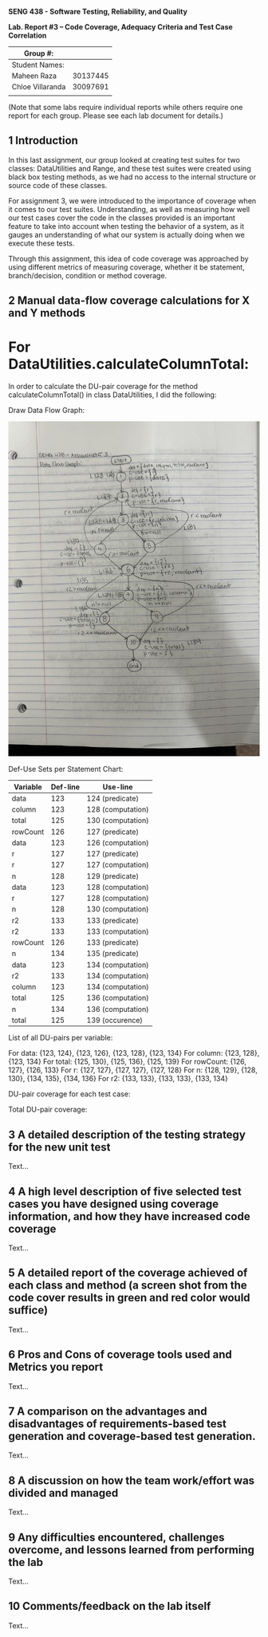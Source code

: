 **SENG 438 - Software Testing, Reliability, and Quality**

**Lab. Report #3 – Code Coverage, Adequacy Criteria and Test Case Correlation**

| Group \#:      |     |
| -------------- | --- |
| Student Names: |     |
| Maheen Raza    |30137445     |
| Chloe Villaranda  | 30097691    |
|                |     |

(Note that some labs require individual reports while others require one report
for each group. Please see each lab document for details.)

## 1 Introduction

In this last assignment, our group looked at creating test suites for two classes: DataUtilities and Range, and these test suites were created using black box testing methods, as we had no access to the internal structure or source code of these classes. 

For assignment 3, we were introduced to the importance of coverage when it comes to our test suites. Understanding, as well as measuring how well our test cases cover the code in the classes provided is an important feature to take into account when testing the behavior of a system, as it gauges an understanding of what our system is actually doing when we execute these tests.

Through this assignment, this idea of code coverage was approached by using different metrics of measuring coverage, whether it be statement, branch/decision, condition or method coverage. 

## 2 Manual data-flow coverage calculations for X and Y methods

# For DataUtilities.calculateColumnTotal:

In order to calculate the DU-pair coverage for the method calculateColumnTotal() in class DataUtilities, I did the following:

Draw Data Flow Graph:

![Screenshot](DataUtilitiesDataFlow.jpg)

Def-Use Sets per Statement Chart:

| Variable | Def-line   | Use-line              |
| -------  | ---------- | ----------------------|
| data     | 123        | 124 (predicate)       |
| column   | 123        | 128 (computation)     |
| total    | 125        | 130 (computation)     |
| rowCount | 126        | 127 (predicate)       |
| data     | 123        | 126 (computation)     |
| r        | 127        | 127 (predicate)       |
| r        | 127        | 127 (computation)     |
| n        | 128        | 129 (predicate)       |
| data     | 123        | 128 (computation)     |
| r        | 127        | 128 (computation)     |
| n        | 128        | 130 (computation)     |
| r2       | 133        | 133 (predicate)       |
| r2       | 133        | 133 (computation)     |
| rowCount | 126        | 133 (predicate)       |
| n        | 134        | 135 (predicate)       |
| data     | 123        | 134 (computation)     |
| r2       | 133        | 134 (computation)     |
| column   | 123        | 134 (computation)     |
| total    | 125        | 136 (computation)     |
| n        | 134        | 136 (computation)     |
| total    | 125        | 139 (occurence)       |

List of all DU-pairs per variable:

For data: {123, 124}, {123, 126}, {123, 128}, {123, 134}
For column: {123, 128}, {123, 134}
For total: {125, 130}, {125, 136}, {125, 139}
For rowCount: {126, 127}, {126, 133}
For r: {127, 127}, {127, 127}, {127, 128}
For n: {128, 129}, {128, 130}, {134, 135}, {134, 136}
For r2: {133, 133}, {133, 133}, {133, 134}


DU-pair coverage for each test case:

Total DU-pair coverage:

## 3 A detailed description of the testing strategy for the new unit test

Text…

## 4 A high level description of five selected test cases you have designed using coverage information, and how they have increased code coverage

Text…

## 5 A detailed report of the coverage achieved of each class and method (a screen shot from the code cover results in green and red color would suffice)

Text…

## 6 Pros and Cons of coverage tools used and Metrics you report

Text…

## 7 A comparison on the advantages and disadvantages of requirements-based test generation and coverage-based test generation.

Text…

## 8 A discussion on how the team work/effort was divided and managed

Text…

## 9 Any difficulties encountered, challenges overcome, and lessons learned from performing the lab

Text…

## 10 Comments/feedback on the lab itself

Text…
